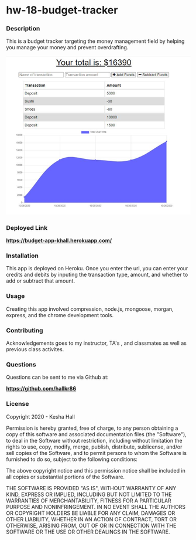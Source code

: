 # hw-18-budget-tracker

### Description

This is a budget tracker targeting the money management field by helping you manage your money and prevent overdrafting.

![budgettracker](./budget-tracker.JPG)



### Deployed Link

**https://budget-app-khall.herokuapp.com/**


### Installation

This app is deployed on Heroku. Once you enter the url, you can enter your credits and debits by inputing the transaction type, amount, and whether to add or subtract that amount.

### Usage

Creating this app involved compression, node.js, mongoose, morgan, express, and the chrome development tools.

### Contributing

Acknowledgements goes to my instructor, TA's , and classmates as well as previous class activites.

### Questions

Questions can be sent to me via Github at:

**https://github.com/hallkr86**

### License

Copyright 2020 - Kesha Hall

Permission is hereby granted, free of charge, to any person obtaining a copy of this software and associated documentation files (the "Software"), to deal in the Software without restriction, including without limitation the rights to use, copy, modify, merge, publish, distribute, sublicense, and/or sell copies of the Software, and to permit persons to whom the Software is furnished to do so, subject to the following conditions:

The above copyright notice and this permission notice shall be included in all copies or substantial portions of the Software.

THE SOFTWARE IS PROVIDED "AS IS", WITHOUT WARRANTY OF ANY KIND, EXPRESS OR IMPLIED, INCLUDING BUT NOT LIMITED TO THE WARRANTIES OF MERCHANTABILITY, FITNESS FOR A PARTICULAR PURPOSE AND NONINFRINGEMENT. IN NO EVENT SHALL THE AUTHORS OR COPYRIGHT HOLDERS BE LIABLE FOR ANY CLAIM, DAMAGES OR OTHER LIABILITY, WHETHER IN AN ACTION OF CONTRACT, TORT OR OTHERWISE, ARISING FROM, OUT OF OR IN CONNECTION WITH THE SOFTWARE OR THE USE OR OTHER DEALINGS IN THE SOFTWARE.
